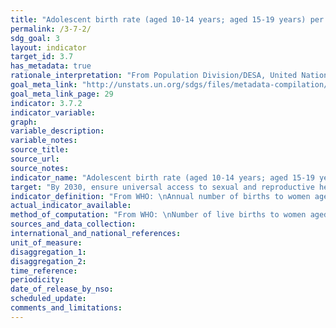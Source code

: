 ```yaml
---
title: "Adolescent birth rate (aged 10-14 years; aged 15-19 years) per 1,000 women in that age group"
permalink: /3-7-2/
sdg_goal: 3
layout: indicator
target_id: 3.7
has_metadata: true
rationale_interpretation: "From Population Division/DESA, United Nations: \nThe birth rate among adolescents younger than age 15 is more meaningfully measured for ages 12-14 as births among 10-11 year olds are rare and a rate with respect to the 10-14 year old population would not correctly reflect the increased risk of early childbearing by age."
goal_meta_link: "http://unstats.un.org/sdgs/files/metadata-compilation/Metadata-Goal-3.pdf"
goal_meta_link_page: 29
indicator: 3.7.2
indicator_variable: 
graph: 
variable_description: 
variable_notes: 
source_title: 
source_url: 
source_notes: 
indicator_name: "Adolescent birth rate (aged 10-14 years; aged 15-19 years) per 1,000 women in that age group"
target: "By 2030, ensure universal access to sexual and reproductive health-care services, including for family planning, information and education, and the integration of reproductive health into national strategies and programmes."
indicator_definition: "From WHO: \nAnnual number of births to women aged 15-19 years per 1000 women in that age group. It is also referred to as the age_specific fertility rate for women aged 15-19 years. \n\nFrom Population Division/DESA, United Nations: \nMetadata on the definition, method of computation and other information for the adolescent birth (15- 19) are included in the MDG database as this was an indicator (5.4) used for global monitoring of MDG target 5.B. Achieve, by 2015, universal access to reproductive health. Please see http://unstats.un.org/unsd/mdg/Metadata.aspx The definition and method of computation for the birth rate among 10-14 year olds are similar to that for the birth rate among 15-19 year olds."
actual_indicator_available: 
method_of_computation: "From WHO: \nNumber of live births to women aged 15-19 years / Exposure to childbearing by women aged 15-19 years \nMethod of measurement \nThe adolescent birth rate is generally computed as a ratio. The numerator is the number of live births to women aged 15-19 years, and the denominator is an estimate of exposure to childbearing by women aged 15-19 years. The numerator and the denominator are calculated differently for civil registration and survey and census data. \nCivil registration: In the case of civil registration the numerator is the registered number of live births born to women aged 15-19 years during a given year, and the denominator is the estimated or enumerated population of women aged 15-19 years.'' \nSurvey data: In the case of survey data, the adolescent birth rate is generally computed on the basis of retrospective birth histories. The numerator refers to births to women who were 15-19 years of age at the time of the birth during a reference period before the interview, and the denominator to person_years lived between the ages of 15 and 19 years by the interviewed women during the same reference period. Whenever possible, the reference period corresponds to the five years preceding the survey. The reported observation year corresponds to the middle of the reference period. For some surveys, no retrospective birth histories are available and the estimate is based on the date of last birth or the number of births in the 12 months preceding the survey.'' \nCensus data: With census data, the adolescent birth rate is generally computed on the basis of the date of last birth or the number of births in the 12 months preceding the enumeration. The census provides both the numerator and the denominator for the rates. In some cases, the rates based on censuses are adjusted for under_registration based on indirect methods of estimation. For some countries with no other reliable data, the own_children method of indirect estimation provides estimates of the adolescent birth rate for a number of years before the census (See: http://mdgs.un.org/unsd/mdg/Metadata.aspx, accessed 19 October 2009.) \nIf numbers are available, adolescent fertility at ages under 15 years can also be computed. \nMethod of estimation \nThe United Nations Population Division compiles and updates data on adolescent fertility rates for MDG monitoring. Estimates based on civil registration are provided when the country reports at least 90% coverage and there is reasonable agreement between civil registration estimates and survey estimates. Survey estimates are provided only when there is no reliable civil registration. Given the restrictions of the United Nations MDG database, only one source is provided by year and country. In such cases precedence is given to the survey programme conducted most frequently at the country level, with other survey programmes using retrospective birth histories, census and other surveys in that order. (See: http://mdgs.un.org/unsd/mdg/Metadata.aspx, accessed 19 October 2009.) \n\nFrom Population Division/DESA, United Nations: \nMetadata on the definition, method of computation and other information for the adolescent birth (15- 19) are included in the MDG database as this was an indicator (5.4) used for global monitoring of MDG target 5.B. Achieve, by 2015, universal access to reproductive health. Please see http://unstats.un.org/unsd/mdg/Metadata.aspx The definition and method of computation for the birth rate among 10-14 year olds are similar to that for the birth rate among 15-19 year olds."
sources_and_data_collection: 
international_and_national_references: 
unit_of_measure: 
disaggregation_1: 
disaggregation_2: 
time_reference: 
periodicity: 
date_of_release_by_nso: 
scheduled_update: 
comments_and_limitations: 
---
```


